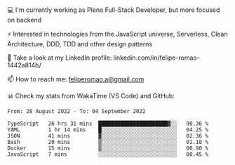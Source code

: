 💻 I'm currently working as Pleno Full-Stack Developer, but more focused on backend

⚡ Interested in technologies from the JavaScript universe, Serverless, Clean Architecture, DDD, TDD and other design patterns

👥 Take a look at my LinkedIn profile: linkedin.com/in/felipe-romao-1442a814b/

📫 How to reach me: feliperomao.a@gmail.com

📊 Check my stats from WakaTime (VS Code) and GitHub:

<!--START_SECTION:waka-->

```text
From: 28 August 2022 - To: 04 September 2022

TypeScript   26 hrs 31 mins  ██████████████████████▓░░   90.36 %
YAML         1 hr 14 mins    █░░░░░░░░░░░░░░░░░░░░░░░░   04.25 %
JSON         41 mins         ▓░░░░░░░░░░░░░░░░░░░░░░░░   02.36 %
Bash         20 mins         ▒░░░░░░░░░░░░░░░░░░░░░░░░   01.18 %
Docker       15 mins         ▒░░░░░░░░░░░░░░░░░░░░░░░░   00.90 %
JavaScript   7 mins          ░░░░░░░░░░░░░░░░░░░░░░░░░   00.45 %
```

<!--END_SECTION:waka-->
